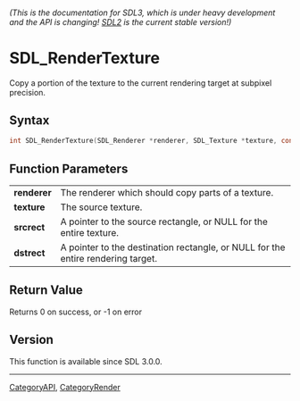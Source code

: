 ###### (This is the documentation for SDL3, which is under heavy development and the API is changing! [SDL2](https://wiki.libsdl.org/SDL2/) is the current stable version!)
# SDL_RenderTexture

Copy a portion of the texture to the current rendering target at subpixel precision.

## Syntax

```c
int SDL_RenderTexture(SDL_Renderer *renderer, SDL_Texture *texture, const SDL_FRect *srcrect, const SDL_FRect *dstrect);

```

## Function Parameters

|                  |                                                                                  |
| ---------------- | -------------------------------------------------------------------------------- |
| **renderer**     | The renderer which should copy parts of a texture.                               |
| **texture**      | The source texture.                                                              |
| **srcrect**      | A pointer to the source rectangle, or NULL for the entire texture.               |
| **dstrect**      | A pointer to the destination rectangle, or NULL for the entire rendering target. |

## Return Value

Returns 0 on success, or -1 on error

## Version

This function is available since SDL 3.0.0.

----
[CategoryAPI](CategoryAPI), [CategoryRender](CategoryRender)

